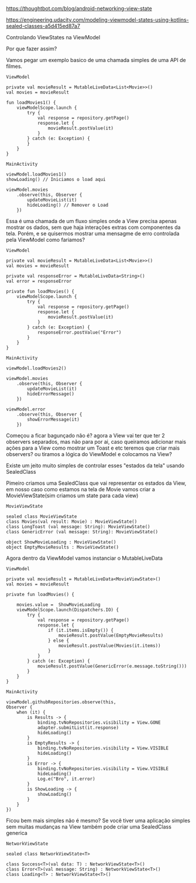 https://thoughtbot.com/blog/android-networking-view-state

https://engineering.udacity.com/modeling-viewmodel-states-using-kotlins-sealed-classes-a5d415ed87a7



Controlando ViewStates na ViewModel


Por que fazer assim?

Vamos pegar um exemplo basico de uma chamada simples de uma API de filmes.

`ViewModel`

    private val movieResult = MutableLiveData<List<Movie>>()
    val movies = movieResult

    fun loadMovies1() {
        viewModelScope.launch {
            try {
                val response = repository.getPage()
                response.let {
                    movieResult.postValue(it)
                }
            } catch (e: Exception) {
            }
        }
    }


`MainActivity`

    viewModel.loadMovies1()
    showLoading() // Iniciamos o load aqui

    viewModel.movies
        .observe(this, Observer {
            updateMovieList(it)
            hideLoading() // Remover o Load
        })


Essa é uma chamada de um fluxo simples onde a View precisa apenas mostrar os dados,
sem que haja interações extras com componentes da tela.
Porém, e se quisermos mostrar uma mensagme de erro controlada pela ViewModel  como fariamos?



`ViewModel`

    private val movieResult = MutableLiveData<List<Movie>>()
    val movies = movieResult

    private val responseError = MutableLiveData<String>()
    val error = responseError

    private fun loadMovies() {
        viewModelScope.launch {
            try {
                val response = repository.getPage()
                response.let {
                    movieResult.postValue(it)
                }
            } catch (e: Exception) {
                responseError.postValue("Error")
            }
        }
    }

`MainActivity`

    viewModel.loadMovies2()

    viewModel.movies
        .observe(this, Observer {
            updateMovieList(it)
            hideErrorMessage()
        })

    viewModel.error
        .observe(this, Observer {
            showErrorMessage(it)
        })

Começou a ficar bagunçado não é? agora a View vai ter que ter 2 observers separados,
mas não para por ai, caso queiramos adicionar mais ações para a View como mostrar um Toast e etc
teremos que criar mais observers? ou tiramos a lógica do ViewModel e colocamos na View?

Existe um jeito muito simples de controlar esses "estados da tela" usando SealedClass

Pimeiro criamos uma SealedClass que vai representar os estados da View,
em nosso caso como estamos na tela de Movie vamos criar a MovieViewState(sim criamos um state para cada view)


`MovieViewState`

    sealed class MovieViewState
    class Movies(val result: Movie) : MovieViewState()
    class LongToast (val message: String): MovieViewState()
    class GenericError (val message: String): MovieViewState()

    object ShowMovieLoading : MovieViewState()
    object EmptyMovieResults : MovieViewState()

Agora dentro da ViewModel vamos instanciar o MutableLiveData<MovieViewState>

`ViewModel`

    private val movieResult = MutableLiveData<MovieViewState>()
    val movies = movieResult

    private fun loadMovies() {

        movies.value =  ShowMovieLoading
        viewModelScope.launch(Dispatchers.IO) {
            try {
                val response = repository.getPage()
                response.let {
                    if (it.items.isEmpty()) {
                        movieResult.postValue(EmptyMovieResults)
                    } else {
                        movieResult.postValue(Movies(it.items))
                    }
                }
            } catch (e: Exception) {
                movieResult.postValue(GenericError(e.message.toString()))
            }
        }
    }


`MainActivity`

    viewModel.githubRepositories.observe(this,
    Observer {
        when (it) {
            is Results -> {
                binding.tvNoRepositories.visibility = View.GONE
                adapter.submitList(it.response)
                hideLoading()
            }
            is EmptyResults -> {
                binding.tvNoRepositories.visibility = View.VISIBLE
                hideLoading()
            }
            is Error -> {
                binding.tvNoRepositories.visibility = View.VISIBLE
                hideLoading()
                Log.e("Bro", it.error)
            }
            is ShowLoading -> {
                showLoading()
            }
        }
    })


Ficou bem mais simples não é mesmo? Se você tiver uma aplicação
simples sem muitas mudanças na View também pode criar uma SealedClass generica

`NetworkViewState`

    sealed class NetworkViewState<T>

    class Success<T>(val data: T) : NetworkViewState<T>()
    class Error<T>(val message: String) : NetworkViewState<T>()
    class Loading<T> : NetworkViewState<T>()




